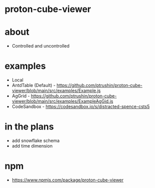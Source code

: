 # proton-cube-viewer

# about
* Controlled and uncontrolled

# examples

* Local
 * AntdTable (Default) - https://github.com/ptrushin/proton-cube-viewer/blob/main/src/examples/Example.js
 * AgGrid - https://github.com/ptrushin/proton-cube-viewer/blob/main/src/examples/ExampleAgGid.js
* CodeSandbox - https://codesandbox.io/s/distracted-spence-csts5

# in the plans

* add snowflake schema
* add time dimension

# npm

* https://www.npmjs.com/package/proton-cube-viewer